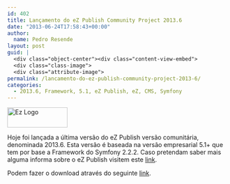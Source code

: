 ```yaml
---
id: 402
title: Lançamento do eZ Publish Community Project 2013.6
date: "2013-06-24T17:58:43+00:00"
author:
  name: Pedro Resende
layout: post
guid: |
  <div class="object-center"><div class="content-view-embed">
  <div class="class-image">
  <div class="attribute-image">
permalink: /lancamento-do-ez-publish-community-project-2013-6/
categories:
  - 2013.6, Framework, 5.1, eZ Publish, eZ, CMS, Symfony
---
```


<div class="object-center">
  <div class="content-view-embed">
    <div class="class-image">
      <div class="attribute-image">
      <img src="https://blog.resende.biz/assets/blog/ezdemo_site/storage/images/media/images/ez-logo/7771-1-eng-GB/Ez-Logo_medium.png" width="138" height="46"  style="border: 0px solid ;" alt="Ez Logo" title="Ez Logo" />
      </div>
    </div>
  </div>
</div>

Hoje foi lançada a última versão do eZ Publish versão comunitária, denominada 2013.6. Esta versão é baseada na versão empresarial 5.1+ que tem por base a Framework do Symfony 2.2.2. Caso pretendam saber mais alguma informa sobre o eZ Publish visitem este&nbsp;<a href="http://ez.no/Products/eZ-Publish-CMS" target="_self">link</a>.

Podem fazer o download através do seguinte&nbsp;<a href="http://share.ez.no/downloads/downloads/ez-publish-community-project-2013.06" target="_self">link</a>.
